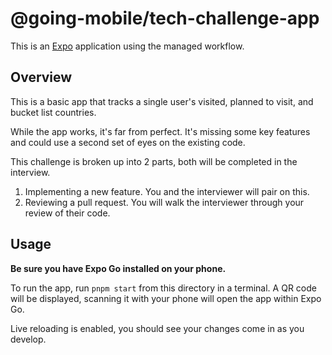# @going-mobile/tech-challenge-app

This is an [Expo](https://expo.dev) application using the managed workflow.

## Overview

This is a basic app that tracks a single user's visited, planned to visit, and bucket list countries.

While the app works, it's far from perfect. It's missing some key features and could use a second set of eyes on the existing code.

This challenge is broken up into 2 parts, both will be completed in the interview.

1. Implementing a new feature. You and the interviewer will pair on this.
2. Reviewing a pull request. You will walk the interviewer through your review of their code.

## Usage

**Be sure you have Expo Go installed on your phone.**

To run the app, run `pnpm start` from this directory in a terminal. A QR code will be displayed, scanning it with your phone will open the app within Expo Go.

Live reloading is enabled, you should see your changes come in as you develop.
